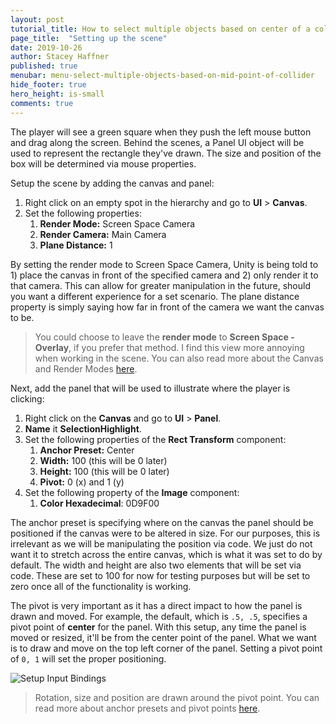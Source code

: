 ```yaml
---
layout: post
tutorial_title: How to select multiple objects based on center of a collider
page_title:  "Setting up the scene"
date: 2019-10-26
author: Stacey Haffner
published: true
menubar: menu-select-multiple-objects-based-on-mid-point-of-collider
hide_footer: true
hero_height: is-small
comments: true
---
```


The player will see a green square when they push the left mouse button and drag along the screen. Behind the scenes, a Panel UI object will be used to represent the rectangle they've drawn. The size and position of the box will be determined via mouse properties. 

Setup the scene by adding the canvas and panel:

1. Right click on an empty spot in the hierarchy and go to **UI** > **Canvas**. 
2. Set the following properties:
   1. **Render Mode:** Screen Space Camera
   2. **Render Camera:** Main Camera
   3. **Plane Distance:** 1

By setting the render mode to Screen Space Camera, Unity is being told to 1) place the canvas in front of the specified camera and 2) only render it to that camera. This can allow for greater manipulation in the future, should you want a different experience for a set scenario. The plane distance property is simply saying how far in front of the camera we want the canvas to be.

> You could choose to leave the **render mode** to **Screen Space - Overlay**, if you prefer that method. I find this view more annoying when working in the scene. You can also read more about the Canvas and Render Modes [here](https://docs.unity3d.com/Manual/UICanvas.html).

Next, add the panel that will be used to illustrate where the player is clicking:

1. Right click on the **Canvas** and go to **UI** > **Panel**. 
2. **Name** it **SelectionHighlight**.
3. Set the following properties of the **Rect Transform** component:
   1. **Anchor Preset:** Center
   2. **Width:** 100 (this will be 0 later)
   3. **Height:** 100 (this will be 0 later)
   4. **Pivot:** 0 (x) and 1 (y)
4. Set the following property of the **Image** component:
   1. **Color Hexadecimal**: 0D9F00

The anchor preset is specifying where on the canvas the panel should be positioned if the canvas were to be altered in size. For our purposes, this is irrelevant as we will be manipulating the position via code. We just do not want it to stretch across the entire canvas, which is what it was set to do by default. The width and height are also two elements that will be set via code. These are set to 100 for now for testing purposes but will be set to zero once all of the functionality is working. 

The pivot is very important as it has a direct impact to how the panel is drawn and moved. For example, the default, which is `.5, .5`, specifies a pivot point of **center** for the panel. With this setup, any time the panel is moved or resized, it'll be from the center point of the panel. What we want is to draw and move on the top left corner of the panel. Setting a pivot point of `0, 1` will set the proper positioning.

![Setup Input Bindings]({{page.dir}}/images/pt-1-2-pivot-demo.gif)

> Rotation, size and position are drawn around the pivot point. You can read more about anchor presets and pivot points [here](https://docs.unity3d.com/Manual/UIBasicLayout.html).
